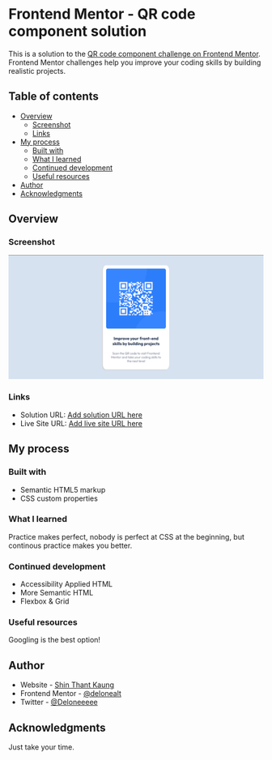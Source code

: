 # Frontend Mentor - QR code component solution

This is a solution to the [QR code component challenge on Frontend Mentor](https://www.frontendmentor.io/challenges/qr-code-component-iux_sIO_H). Frontend Mentor challenges help you improve your coding skills by building realistic projects. 

## Table of contents

- [Overview](#overview)
  - [Screenshot](#screenshot)
  - [Links](#links)
- [My process](#my-process)
  - [Built with](#built-with)
  - [What I learned](#what-i-learned)
  - [Continued development](#continued-development)
  - [Useful resources](#useful-resources)
- [Author](#author)
- [Acknowledgments](#acknowledgments)

## Overview

### Screenshot

![](./images/screenshot.png)

### Links

- Solution URL: [Add solution URL here](https://your-solution-url.com)
- Live Site URL: [Add live site URL here](https://your-live-site-url.com)

## My process

### Built with

- Semantic HTML5 markup
- CSS custom properties

### What I learned

Practice makes perfect, nobody is perfect at CSS at the beginning, but continous practice makes you better.

### Continued development

- Accessibility Applied HTML
- More Semantic HTML
- Flexbox & Grid

### Useful resources

Googling is the best option!

## Author

- Website - [Shin Thant Kaung](https://delonekg.github.io/personal-site)
- Frontend Mentor - [@delonealt](https://www.frontendmentor.io/profile/delonealt)
- Twitter - [@Deloneeeee](https://www.twitter.com/Deloneeeee)

## Acknowledgments

Just take your time.

